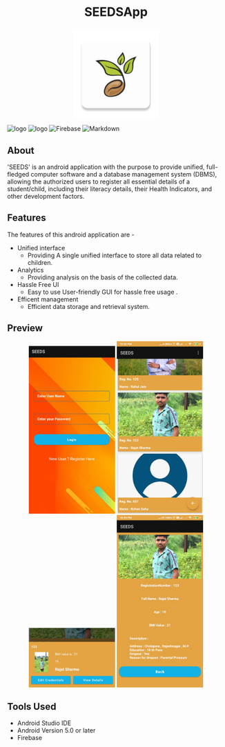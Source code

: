 

#  <p align =center>SEEDSApp</p>
<p align="center">
  <img width="200" src="https://github.com/suyash-9/SEEDS-Android/blob/master/resources/icon.png" alt="Material Bread logo">
</p>

![logo](https://img.shields.io/badge/Android-3DDC84?style=for-the-badge&logo=android&logoColor=white)
![logo](	https://img.shields.io/badge/Kotlin-0095D5?&style=for-the-badge&logo=kotlin&logoColor=white)
![Firebase](https://img.shields.io/badge/firebase-%23039BE5.svg?style=for-the-badge&logo=firebase)
![Markdown](https://img.shields.io/badge/markdown-%23000000.svg?style=for-the-badge&logo=markdown&logoColor=white)


## About
   'SEEDS' is an android application with the purpose to provide unified, full-fledged computer software and a database management system (DBMS), allowing the authorized users to register all essential details of a student/child, including their literacy details, their Health Indicators, and other development factors.

## Features
   The features of this android application are - 
   * Unified interface
     - Providing A single unified interface to store all data related to children.
   * Analytics 
     - Providing analysis on the basis of the collected data.
   * Hassle Free UI
     - Easy to use User-friendly GUI for hassle free usage . 
   * Efficent management
     - Efficient data storage and retrieval system.
     
## Preview
<p align="center">
  <img width="200" src="https://github.com/suyash-9/SEEDS-Android/blob/master/resources/2.jpg" alt="Material Bread logo">
  <img width="200" src="https://github.com/suyash-9/SEEDS-Android/blob/master/resources/10.jpg" alt="Material Bread logo">
  <img width="200" src="https://github.com/suyash-9/SEEDS-Android/blob/master/resources/7.jpg" alt="Material Bread logo">
  <img width="200" src="https://github.com/suyash-9/SEEDS-Android/blob/master/resources/9.jpg" alt="Material Bread logo">
<!--   <img width="200" src="https://github.com/suyash-9/BinocularsApp/blob/main/Screenshots/s5.jpg" alt="Material Bread logo">
  <img width="200" src="https://github.com/suyash-9/BinocularsApp/blob/main/Screenshots/s6.jpg" alt="Material Bread logo"> -->
</p>

 
## Tools Used
* Android Studio IDE
* Android Version 5.0 or later
* Firebase


 
